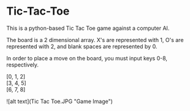 # Tic-Tac-Toe
This is a python-based Tic Tac Toe game against a computer AI.

The board is a 2 dimensional array. X's are represented with 1, O's are represented with 2, and blank spaces are represented by 0.

In order to place a move on the board, you must input keys 0-8, respectively.

[0, 1, 2]<br />
[3, 4, 5]<br />
[6, 7, 8]


![alt text](Tic Tac Toe.JPG "Game Image")
